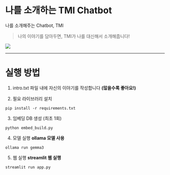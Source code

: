 # 나를 소개하는 TMI Chatbot

나를 소개해주는 Chatbot, TMI  
> 나의 이야기를 담아두면, TMI가 나를 대신해서 소개해줍니다!

![](docs/tmi.gif)

---

# 실행 방법

1. intro.txt 파일 내에 자신의 이야기를 작성합니다 **(많을수록 좋아요!)**

2. 필요 라이브러리 설치
```
pip install -r requirements.txt
```

3. 임베딩 DB 생성 (최초 1회)
```
python embed_build.py
```

4. 모델 실행 **ollama 모델 사용**
```
ollama run gemma3
```

5. 웹 실행 **streamlit 웹 실행**
```
streamlit run app.py
```